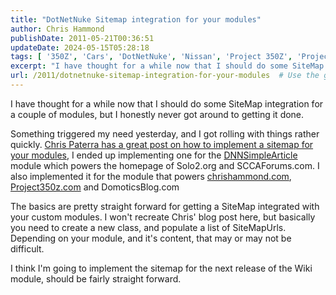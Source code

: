 ```yaml
---
title: "DotNetNuke Sitemap integration for your modules"
author: Chris Hammond
publishDate: 2011-05-21T00:36:51
updateDate: 2024-05-15T05:28:18
tags: [ '350Z', 'Cars', 'DotNetNuke', 'Nissan', 'Project 350Z', 'Project350z', 'Project350zcom', 'SEO', 'Sitemap' ]
excerpt: "I have thought for a while now that I should do some SiteMap integration for a couple of modules, but I honestly never got around to getting it done.  Something triggered my need yesterday, and I got rolling with things rather quickly. Chris Paterra has a great post on how to implement a sitemap for your modules, I ended up implementing one for the DNNSimpleArticle module which powers the homepage of Solo2.org and SCCAForums.com. I also implemented it for the module that powers ChrisHammond.com, Project350z.com and DomoticsBlog.com  The basics are pretty straight forward for getting a SiteMap integrated with your custom modules. I won't recreate Chris' blog post here, but basically you need to create a new class, and populate a list of SiteMapUrls. Depending on your module, and it's content, that may or may not be difficult.  I think I'm going to implement the sitemap for the next release of the Wiki module, should be fairly straight forward. "
url: /2011/dotnetnuke-sitemap-integration-for-your-modules  # Use the generated URL with year
---
```

<p>I have thought for a while now that I should do some SiteMap integration for a couple of modules, but I honestly never got around to getting it done.</p>  <p align="left">Something triggered my need yesterday, and I got rolling with things rather quickly. <a href="http://www.dotnetnuke.com/Community/Blogs/tabid/825/EntryId/2666/Creating-a-Sitemap-Provider-For-Your-Module.aspx" target="_blank">Chris Paterra has a great post on how to implement a sitemap for your modules</a>, I ended up implementing one for the <a href="http://dnnsimplearticle.codeplex.com" target="_blank">DNNSimpleArticle</a> module which powers the homepage of Solo2.org and SCCAForums.com. I also implemented it for the module that powers <a href="https://www.chrishammond.com">chrishammond.com</a>, <a href="https://www.project350z.com" target="_blank">Project350z.com</a> and DomoticsBlog.com</p>  <p align="left">The basics are pretty straight forward for getting a SiteMap integrated with your custom modules. I won't recreate Chris' blog post here, but basically you need to create a new class, and populate a list of SiteMapUrls. Depending on your module, and it's content, that may or may not be difficult.</p>  <p align="left">I think I'm going to implement the sitemap for the next release of the Wiki module, should be fairly straight forward.</p> 

